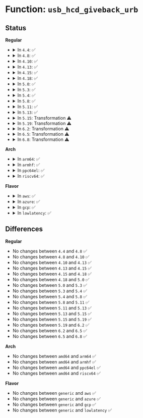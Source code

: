 # Function: <code>usb_hcd_giveback_urb</code>

## Status
<b>Regular</b>
<ul>
<li>
<details>
<summary>In <code>4.4</code>: ✅</summary>

```c
void usb_hcd_giveback_urb(struct usb_hcd *hcd, struct urb *urb, int status);
```

**Collision:** Unique Global

**Inline:** No

**Transformation:** False

**Instances:**

```
In drivers/usb/core/hcd.c (ffffffff8160cf00)
Location: drivers/usb/core/hcd.c:1824
Inline: False
Direct callers:
  - drivers/usb/core/hcd.c:usb_hcd_poll_rh_status
  - drivers/usb/core/hcd.c:unlink1
  - drivers/usb/core/hcd.c:usb_hcd_submit_urb
  - drivers/usb/dwc2/hcd.c:_dwc2_hcd_urb_dequeue
  - drivers/usb/dwc2/hcd.c:dwc2_host_complete
  - drivers/usb/host/ehci-hcd.c:ehci_urb_done
  - drivers/usb/host/ohci-hcd.c:finish_urb
  - drivers/usb/host/uhci-hcd.c:uhci_giveback_urb
  - drivers/usb/host/xhci.c:xhci_urb_dequeue
  - drivers/usb/host/xhci-ring.c:handle_tx_event
```
**Symbols:**

```
ffffffff8160cf00-ffffffff8160cfe3: usb_hcd_giveback_urb (STB_GLOBAL)
```
</details>
</li>
<li>
<details>
<summary>In <code>4.8</code>: ✅</summary>

```c
void usb_hcd_giveback_urb(struct usb_hcd *hcd, struct urb *urb, int status);
```

**Collision:** Unique Global

**Inline:** No

**Transformation:** False

**Instances:**

```
In drivers/usb/core/hcd.c (ffffffff8166ca80)
Location: drivers/usb/core/hcd.c:1820
Inline: False
Direct callers:
  - drivers/usb/core/hcd.c:unlink1
  - drivers/usb/core/hcd.c:usb_hcd_submit_urb
  - drivers/usb/core/hcd.c:usb_hcd_poll_rh_status
  - drivers/usb/dwc2/hcd.c:_dwc2_hcd_urb_dequeue
  - drivers/usb/dwc2/hcd.c:dwc2_host_complete
  - drivers/usb/host/ehci-hcd.c:ehci_urb_done
  - drivers/usb/host/ohci-hcd.c:finish_urb
  - drivers/usb/host/uhci-hcd.c:uhci_giveback_urb
  - drivers/usb/host/xhci.c:xhci_urb_dequeue
  - drivers/usb/host/xhci-ring.c:handle_tx_event
```
**Symbols:**

```
ffffffff8166ca80-ffffffff8166cb5e: usb_hcd_giveback_urb (STB_GLOBAL)
```
</details>
</li>
<li>
<details>
<summary>In <code>4.10</code>: ✅</summary>

```c
void usb_hcd_giveback_urb(struct usb_hcd *hcd, struct urb *urb, int status);
```

**Collision:** Unique Global

**Inline:** No

**Transformation:** False

**Instances:**

```
In drivers/usb/core/hcd.c (ffffffff8169a780)
Location: drivers/usb/core/hcd.c:1821
Inline: False
Direct callers:
  - drivers/usb/core/hcd.c:unlink1
  - drivers/usb/core/hcd.c:usb_hcd_submit_urb
  - drivers/usb/core/hcd.c:usb_hcd_poll_rh_status
  - drivers/usb/dwc2/hcd.c:_dwc2_hcd_urb_dequeue
  - drivers/usb/dwc2/hcd.c:dwc2_host_complete
  - drivers/usb/host/ehci-hcd.c:ehci_urb_done
  - drivers/usb/host/ohci-hcd.c:finish_urb
  - drivers/usb/host/uhci-hcd.c:uhci_giveback_urb
  - drivers/usb/host/xhci.c:xhci_urb_dequeue
```
**Symbols:**

```
ffffffff8169a780-ffffffff8169a85e: usb_hcd_giveback_urb (STB_GLOBAL)
```
</details>
</li>
<li>
<details>
<summary>In <code>4.13</code>: ✅</summary>

```c
void usb_hcd_giveback_urb(struct usb_hcd *hcd, struct urb *urb, int status);
```

**Collision:** Unique Global

**Inline:** No

**Transformation:** False

**Instances:**

```
In drivers/usb/core/hcd.c (ffffffff816af9f0)
Location: drivers/usb/core/hcd.c:1835
Inline: False
Direct callers:
  - drivers/usb/core/hcd.c:unlink1
  - drivers/usb/core/hcd.c:usb_hcd_submit_urb
  - drivers/usb/core/hcd.c:usb_hcd_poll_rh_status
  - drivers/usb/dwc2/hcd.c:_dwc2_hcd_urb_dequeue
  - drivers/usb/dwc2/hcd.c:dwc2_host_complete
  - drivers/usb/host/ehci-hcd.c:ehci_urb_done
  - drivers/usb/host/ohci-hcd.c:finish_urb
  - drivers/usb/host/uhci-hcd.c:uhci_giveback_urb
  - drivers/usb/host/xhci.c:xhci_urb_dequeue
```
**Symbols:**

```
ffffffff816af9f0-ffffffff816afac9: usb_hcd_giveback_urb (STB_GLOBAL)
```
</details>
</li>
<li>
<details>
<summary>In <code>4.15</code>: ✅</summary>

```c
void usb_hcd_giveback_urb(struct usb_hcd *hcd, struct urb *urb, int status);
```

**Collision:** Unique Global

**Inline:** No

**Transformation:** False

**Instances:**

```
In drivers/usb/core/hcd.c (ffffffff8171b060)
Location: drivers/usb/core/hcd.c:1824
Inline: False
Direct callers:
  - drivers/usb/core/hcd.c:unlink1
  - drivers/usb/core/hcd.c:usb_hcd_submit_urb
  - drivers/usb/core/hcd.c:usb_hcd_poll_rh_status
  - drivers/usb/dwc2/hcd.c:_dwc2_hcd_urb_dequeue
  - drivers/usb/dwc2/hcd.c:dwc2_host_complete
  - drivers/usb/host/ehci-hcd.c:ehci_urb_done
  - drivers/usb/host/ohci-hcd.c:finish_urb
  - drivers/usb/host/uhci-hcd.c:uhci_giveback_urb
  - drivers/usb/host/xhci.c:xhci_urb_dequeue
```
**Symbols:**

```
ffffffff8171b060-ffffffff8171b139: usb_hcd_giveback_urb (STB_GLOBAL)
```
</details>
</li>
<li>
<details>
<summary>In <code>4.18</code>: ✅</summary>

```c
void usb_hcd_giveback_urb(struct usb_hcd *hcd, struct urb *urb, int status);
```

**Collision:** Unique Global

**Inline:** No

**Transformation:** False

**Instances:**

```
In drivers/usb/core/hcd.c (ffffffff81759e30)
Location: drivers/usb/core/hcd.c:1826
Inline: False
Direct callers:
  - drivers/usb/core/hcd.c:unlink1
  - drivers/usb/core/hcd.c:usb_hcd_submit_urb
  - drivers/usb/core/hcd.c:usb_hcd_poll_rh_status
  - drivers/usb/dwc2/hcd.c:_dwc2_hcd_urb_dequeue
  - drivers/usb/dwc2/hcd.c:dwc2_host_complete
  - drivers/usb/host/ehci-hcd.c:ehci_urb_done
  - drivers/usb/host/ohci-hcd.c:finish_urb
  - drivers/usb/host/uhci-hcd.c:uhci_giveback_urb
  - drivers/usb/host/xhci.c:xhci_urb_dequeue
```
**Symbols:**

```
ffffffff81759e30-ffffffff81759f0a: usb_hcd_giveback_urb (STB_GLOBAL)
```
</details>
</li>
<li>
<details>
<summary>In <code>5.0</code>: ✅</summary>

```c
void usb_hcd_giveback_urb(struct usb_hcd *hcd, struct urb *urb, int status);
```

**Collision:** Unique Global

**Inline:** No

**Transformation:** False

**Instances:**

```
In drivers/usb/core/hcd.c (ffffffff8177e3b0)
Location: drivers/usb/core/hcd.c:1810
Inline: False
Direct callers:
  - drivers/usb/core/hcd.c:unlink1
  - drivers/usb/core/hcd.c:usb_hcd_submit_urb
  - drivers/usb/core/hcd.c:usb_hcd_poll_rh_status
  - drivers/usb/dwc2/hcd.c:_dwc2_hcd_urb_dequeue
  - drivers/usb/dwc2/hcd.c:dwc2_host_complete
  - drivers/usb/host/ehci-hcd.c:ehci_urb_done
  - drivers/usb/host/ohci-hcd.c:finish_urb
  - drivers/usb/host/uhci-hcd.c:uhci_giveback_urb
  - drivers/usb/host/xhci.c:xhci_urb_dequeue
```
**Symbols:**

```
ffffffff8177e3b0-ffffffff8177e48a: usb_hcd_giveback_urb (STB_GLOBAL)
```
</details>
</li>
<li>
<details>
<summary>In <code>5.3</code>: ✅</summary>

```c
void usb_hcd_giveback_urb(struct usb_hcd *hcd, struct urb *urb, int status);
```

**Collision:** Unique Global

**Inline:** No

**Transformation:** False

**Instances:**

```
In drivers/usb/core/hcd.c (ffffffff817bc930)
Location: drivers/usb/core/hcd.c:1712
Inline: False
Direct callers:
  - drivers/usb/core/hcd.c:unlink1
  - drivers/usb/core/hcd.c:usb_hcd_poll_rh_status
  - drivers/usb/core/hcd.c:rh_call_control
  - drivers/usb/dwc2/hcd.c:_dwc2_hcd_urb_dequeue
  - drivers/usb/dwc2/hcd.c:dwc2_host_complete
  - drivers/usb/host/ehci-hcd.c:ehci_urb_done
  - drivers/usb/host/ohci-hcd.c:finish_urb
  - drivers/usb/host/uhci-hcd.c:uhci_giveback_urb
  - drivers/usb/host/xhci.c:xhci_urb_dequeue
```
**Symbols:**

```
ffffffff817bc930-ffffffff817bca0a: usb_hcd_giveback_urb (STB_GLOBAL)
```
</details>
</li>
<li>
<details>
<summary>In <code>5.4</code>: ✅</summary>

```c
void usb_hcd_giveback_urb(struct usb_hcd *hcd, struct urb *urb, int status);
```

**Collision:** Unique Global

**Inline:** No

**Transformation:** False

**Instances:**

```
In drivers/usb/core/hcd.c (ffffffff817ed150)
Location: drivers/usb/core/hcd.c:1709
Inline: False
Direct callers:
  - drivers/usb/core/hcd.c:unlink1
  - drivers/usb/core/hcd.c:usb_hcd_poll_rh_status
  - drivers/usb/core/hcd.c:rh_call_control
  - drivers/usb/dwc2/hcd.c:_dwc2_hcd_urb_dequeue
  - drivers/usb/dwc2/hcd.c:dwc2_host_complete
  - drivers/usb/host/ehci-hcd.c:ehci_urb_done
  - drivers/usb/host/ohci-hcd.c:finish_urb
  - drivers/usb/host/uhci-hcd.c:uhci_giveback_urb
  - drivers/usb/host/xhci.c:xhci_urb_dequeue
```
**Symbols:**

```
ffffffff817ed150-ffffffff817ed22a: usb_hcd_giveback_urb (STB_GLOBAL)
```
</details>
</li>
<li>
<details>
<summary>In <code>5.8</code>: ✅</summary>

```c
void usb_hcd_giveback_urb(struct usb_hcd *hcd, struct urb *urb, int status);
```

**Collision:** Unique Global

**Inline:** No

**Transformation:** False

**Instances:**

```
In drivers/usb/core/hcd.c (ffffffff818bc970)
Location: drivers/usb/core/hcd.c:1706
Inline: False
Direct callers:
  - drivers/usb/core/hcd.c:unlink1
  - drivers/usb/core/hcd.c:usb_hcd_poll_rh_status
  - drivers/usb/core/hcd.c:rh_call_control
  - drivers/usb/dwc2/hcd.c:_dwc2_hcd_urb_dequeue
  - drivers/usb/dwc2/hcd.c:dwc2_host_complete
  - drivers/usb/host/ehci-hcd.c:ehci_urb_done
  - drivers/usb/host/ohci-hcd.c:finish_urb
  - drivers/usb/host/uhci-hcd.c:uhci_giveback_urb
  - drivers/usb/host/xhci.c:xhci_urb_dequeue
```
**Symbols:**

```
ffffffff818bc970-ffffffff818bca4a: usb_hcd_giveback_urb (STB_GLOBAL)
```
</details>
</li>
<li>
<details>
<summary>In <code>5.11</code>: ✅</summary>

```c
void usb_hcd_giveback_urb(struct usb_hcd *hcd, struct urb *urb, int status);
```

**Collision:** Unique Global

**Inline:** No

**Transformation:** False

**Instances:**

```
In drivers/usb/core/hcd.c (ffffffff818c9680)
Location: drivers/usb/core/hcd.c:1716
Inline: False
Direct callers:
  - drivers/usb/core/hcd.c:unlink1
  - drivers/usb/core/hcd.c:usb_hcd_poll_rh_status
  - drivers/usb/core/hcd.c:rh_call_control
  - drivers/usb/dwc2/hcd.c:_dwc2_hcd_urb_dequeue
  - drivers/usb/dwc2/hcd.c:dwc2_host_complete
  - drivers/usb/host/ehci-hcd.c:ehci_urb_done
  - drivers/usb/host/ohci-hcd.c:finish_urb
  - drivers/usb/host/uhci-hcd.c:uhci_giveback_urb
  - drivers/usb/host/xhci.c:xhci_urb_dequeue
```
**Symbols:**

```
ffffffff818c9680-ffffffff818c975a: usb_hcd_giveback_urb (STB_GLOBAL)
```
</details>
</li>
<li>
<details>
<summary>In <code>5.13</code>: ✅</summary>

```c
void usb_hcd_giveback_urb(struct usb_hcd *hcd, struct urb *urb, int status);
```

**Collision:** Unique Global

**Inline:** No

**Transformation:** False

**Instances:**

```
In drivers/usb/core/hcd.c (ffffffff818acfb0)
Location: drivers/usb/core/hcd.c:1716
Inline: False
Direct callers:
  - drivers/usb/core/hcd.c:unlink1
  - drivers/usb/core/hcd.c:usb_hcd_poll_rh_status
  - drivers/usb/core/hcd.c:rh_call_control
  - drivers/usb/dwc2/hcd.c:_dwc2_hcd_urb_dequeue
  - drivers/usb/dwc2/hcd.c:dwc2_host_complete
  - drivers/usb/host/ehci-hcd.c:ehci_urb_done
  - drivers/usb/host/ohci-hcd.c:finish_urb
  - drivers/usb/host/uhci-hcd.c:uhci_giveback_urb
  - drivers/usb/host/xhci.c:xhci_urb_dequeue
```
**Symbols:**

```
ffffffff818acfb0-ffffffff818ad08a: usb_hcd_giveback_urb (STB_GLOBAL)
```
</details>
</li>
<li>
<details>
<summary>In <code>5.15</code>: Transformation ⚠️</summary>

```c
void usb_hcd_giveback_urb(struct usb_hcd *hcd, struct urb *urb, int status);
```

**Collision:** Unique Global

**Inline:** No

**Transformation:** True

**Instances:**

```
In drivers/usb/core/hcd.c (0)
Location: drivers/usb/core/hcd.c:1737
Inline: False
Direct callers:
  - drivers/usb/core/hcd.c:unlink1
  - drivers/usb/core/hcd.c:usb_hcd_poll_rh_status
  - drivers/usb/core/hcd.c:rh_call_control
  - drivers/usb/dwc2/hcd.c:_dwc2_hcd_urb_dequeue
  - drivers/usb/dwc2/hcd.c:dwc2_host_complete
  - drivers/usb/host/ehci-hcd.c:ehci_urb_done
  - drivers/usb/host/ohci-hcd.c:finish_urb
  - drivers/usb/host/uhci-hcd.c:uhci_giveback_urb
  - drivers/usb/host/xhci.c:xhci_urb_dequeue
```
**Symbols:**

```
ffffffff81d15949-ffffffff81d1595e: usb_hcd_giveback_urb.cold (STB_LOCAL)
ffffffff81942040-ffffffff81942127: usb_hcd_giveback_urb (STB_GLOBAL)
```
</details>
</li>
<li>
<details>
<summary>In <code>5.19</code>: Transformation ⚠️</summary>

```c
void usb_hcd_giveback_urb(struct usb_hcd *hcd, struct urb *urb, int status);
```

**Collision:** Unique Global

**Inline:** No

**Transformation:** True

**Instances:**

```
In drivers/usb/core/hcd.c (0)
Location: drivers/usb/core/hcd.c:1743
Inline: False
Direct callers:
  - drivers/usb/core/hcd.c:unlink1
  - drivers/usb/core/hcd.c:usb_hcd_poll_rh_status
  - drivers/usb/core/hcd.c:rh_call_control
  - drivers/usb/dwc2/hcd.c:_dwc2_hcd_urb_dequeue
  - drivers/usb/dwc2/hcd.c:dwc2_host_complete
  - drivers/usb/host/ehci-hcd.c:ehci_urb_done
  - drivers/usb/host/ohci-hcd.c:finish_urb
  - drivers/usb/host/uhci-hcd.c:uhci_giveback_urb
  - drivers/usb/host/xhci.c:xhci_urb_dequeue
```
**Symbols:**

```
ffffffff81ee0438-ffffffff81ee0462: usb_hcd_giveback_urb.cold (STB_LOCAL)
ffffffff81a99f00-ffffffff81a9a005: usb_hcd_giveback_urb (STB_GLOBAL)
```
</details>
</li>
<li>
<details>
<summary>In <code>6.2</code>: Transformation ⚠️</summary>

```c
void usb_hcd_giveback_urb(struct usb_hcd *hcd, struct urb *urb, int status);
```

**Collision:** Unique Global

**Inline:** No

**Transformation:** True

**Instances:**

```
In drivers/usb/core/hcd.c (0)
Location: drivers/usb/core/hcd.c:1744
Inline: False
Direct callers:
  - drivers/usb/core/hcd.c:unlink1
  - drivers/usb/core/hcd.c:usb_hcd_poll_rh_status
  - drivers/usb/core/hcd.c:rh_call_control
  - drivers/usb/dwc2/hcd.c:_dwc2_hcd_urb_dequeue
  - drivers/usb/dwc2/hcd.c:dwc2_host_complete
  - drivers/usb/host/ehci-hcd.c:ehci_urb_done
  - drivers/usb/host/ohci-hcd.c:finish_urb
  - drivers/usb/host/uhci-hcd.c:uhci_giveback_urb
  - drivers/usb/host/xhci.c:xhci_urb_dequeue
```
**Symbols:**

```
ffffffff8209e86a-ffffffff8209e894: usb_hcd_giveback_urb.cold (STB_LOCAL)
ffffffff81c1e460-ffffffff81c1e565: usb_hcd_giveback_urb (STB_GLOBAL)
```
</details>
</li>
<li>
<details>
<summary>In <code>6.5</code>: Transformation ⚠️</summary>

```c
void usb_hcd_giveback_urb(struct usb_hcd *hcd, struct urb *urb, int status);
```

**Collision:** Unique Global

**Inline:** No

**Transformation:** True

**Instances:**

```
In drivers/usb/core/hcd.c (0)
Location: drivers/usb/core/hcd.c:1748
Inline: False
Direct callers:
  - drivers/usb/core/hcd.c:unlink1
  - drivers/usb/core/hcd.c:usb_hcd_poll_rh_status
  - drivers/usb/core/hcd.c:rh_call_control
  - drivers/usb/dwc2/hcd.c:_dwc2_hcd_urb_dequeue
  - drivers/usb/dwc2/hcd.c:dwc2_host_complete
  - drivers/usb/host/ehci-hcd.c:ehci_urb_done
  - drivers/usb/host/ohci-hcd.c:finish_urb
  - drivers/usb/host/uhci-hcd.c:uhci_giveback_urb
  - drivers/usb/host/xhci.c:xhci_urb_dequeue
```
**Symbols:**

```
ffffffff8211fe02-ffffffff8211fe2a: usb_hcd_giveback_urb.cold (STB_LOCAL)
ffffffff81c85350-ffffffff81c8546b: usb_hcd_giveback_urb (STB_GLOBAL)
```
</details>
</li>
<li>
<details>
<summary>In <code>6.8</code>: Transformation ⚠️</summary>

```c
void usb_hcd_giveback_urb(struct usb_hcd *hcd, struct urb *urb, int status);
```

**Collision:** Unique Global

**Inline:** No

**Transformation:** True

**Instances:**

```
In drivers/usb/core/hcd.c (0)
Location: drivers/usb/core/hcd.c:1723
Inline: False
Direct callers:
  - drivers/usb/core/hcd.c:unlink1
  - drivers/usb/core/hcd.c:usb_hcd_poll_rh_status
  - drivers/usb/core/hcd.c:rh_call_control
  - drivers/usb/dwc2/hcd.c:_dwc2_hcd_urb_dequeue
  - drivers/usb/dwc2/hcd.c:dwc2_host_complete
  - drivers/usb/host/ehci-hcd.c:ehci_urb_done
  - drivers/usb/host/ohci-hcd.c:finish_urb
  - drivers/usb/host/uhci-hcd.c:uhci_giveback_urb
  - drivers/usb/host/xhci.c:xhci_urb_dequeue
```
**Symbols:**

```
ffffffff822015d8-ffffffff82201600: usb_hcd_giveback_urb.cold (STB_LOCAL)
ffffffff81d39d50-ffffffff81d39e6b: usb_hcd_giveback_urb (STB_GLOBAL)
```
</details>
</li>
</ul>
<b>Arch</b>
<ul>
<li>
<details>
<summary>In <code>arm64</code>: ✅</summary>

```c
void usb_hcd_giveback_urb(struct usb_hcd *hcd, struct urb *urb, int status);
```

**Collision:** Unique Global

**Inline:** No

**Transformation:** False

**Instances:**

```
In drivers/usb/core/hcd.c (ffff800010a1cb78)
Location: drivers/usb/core/hcd.c:1709
Inline: False
Direct callers:
  - drivers/usb/core/hcd.c:unlink1
  - drivers/usb/core/hcd.c:usb_hcd_poll_rh_status
  - drivers/usb/core/hcd.c:rh_call_control
  - drivers/usb/dwc2/hcd.c:_dwc2_hcd_urb_dequeue
  - drivers/usb/dwc2/hcd.c:dwc2_host_complete
  - drivers/usb/host/ehci-hcd.c:ehci_urb_done
  - drivers/usb/host/ohci-hcd.c:finish_urb
  - drivers/usb/host/uhci-hcd.c:uhci_giveback_urb
  - drivers/usb/host/xhci.c:xhci_urb_dequeue
```
**Symbols:**

```
ffff800010a1cb78-ffff800010a1cd08: usb_hcd_giveback_urb (STB_GLOBAL)
```
</details>
</li>
<li>
<details>
<summary>In <code>armhf</code>: ✅</summary>

```c
void usb_hcd_giveback_urb(struct usb_hcd *hcd, struct urb *urb, int status);
```

**Collision:** Unique Global

**Inline:** No

**Transformation:** False

**Instances:**

```
In drivers/usb/core/hcd.c (c0af404c)
Location: drivers/usb/core/hcd.c:1709
Inline: False
Direct callers:
  - drivers/usb/core/hcd.c:unlink1
  - drivers/usb/core/hcd.c:usb_hcd_poll_rh_status
  - drivers/usb/core/hcd.c:rh_call_control
  - drivers/usb/dwc2/hcd.c:_dwc2_hcd_urb_dequeue
  - drivers/usb/dwc2/hcd.c:dwc2_host_complete
  - drivers/usb/host/ehci-hcd.c:ehci_urb_done
  - drivers/usb/host/ohci-hcd.c:finish_urb
  - drivers/usb/host/uhci-hcd.c:uhci_giveback_urb
  - drivers/usb/host/xhci.c:xhci_urb_dequeue
  - drivers/usb/host/xhci-ring.c:xhci_giveback_urb_in_irq
  - drivers/usb/musb/musb_host.c:musb_giveback
```
**Symbols:**

```
c0af404c-c0af4140: usb_hcd_giveback_urb (STB_GLOBAL)
```
</details>
</li>
<li>
<details>
<summary>In <code>ppc64el</code>: ✅</summary>

```c
void usb_hcd_giveback_urb(struct usb_hcd *hcd, struct urb *urb, int status);
```

**Collision:** Unique Global

**Inline:** No

**Transformation:** False

**Instances:**

```
In drivers/usb/core/hcd.c (c000000000ad5fc0)
Location: drivers/usb/core/hcd.c:1709
Inline: False
Direct callers:
  - drivers/usb/core/hcd.c:unlink1
  - drivers/usb/core/hcd.c:usb_hcd_poll_rh_status
  - drivers/usb/core/hcd.c:rh_call_control
  - drivers/usb/dwc2/hcd.c:_dwc2_hcd_urb_dequeue
  - drivers/usb/dwc2/hcd.c:dwc2_host_complete
  - drivers/usb/host/ehci-hcd.c:ehci_urb_done
  - drivers/usb/host/ehci-hcd.c:ehci_urb_done
  - drivers/usb/host/ohci-hcd.c:finish_urb
  - drivers/usb/host/uhci-hcd.c:uhci_giveback_urb
  - drivers/usb/host/xhci.c:xhci_urb_dequeue
  - drivers/usb/host/xhci.c:xhci_urb_dequeue
```
**Symbols:**

```
c000000000ad5fc0-c000000000ad6150: usb_hcd_giveback_urb (STB_GLOBAL)
```
</details>
</li>
<li>
<details>
<summary>In <code>riscv64</code>: ✅</summary>

```c
void usb_hcd_giveback_urb(struct usb_hcd *hcd, struct urb *urb, int status);
```

**Collision:** Unique Global

**Inline:** No

**Transformation:** False

**Instances:**

```
In drivers/usb/core/hcd.c (ffffffe0006408f6)
Location: drivers/usb/core/hcd.c:1709
Inline: False
Direct callers:
  - drivers/usb/core/hcd.c:unlink1
  - drivers/usb/core/hcd.c:usb_hcd_poll_rh_status
  - drivers/usb/core/hcd.c:rh_call_control
  - drivers/usb/dwc2/hcd.c:_dwc2_hcd_urb_dequeue
  - drivers/usb/dwc2/hcd.c:dwc2_host_complete
  - drivers/usb/host/ehci-hcd.c:ehci_urb_done
  - drivers/usb/host/ohci-hcd.c:finish_urb
  - drivers/usb/host/uhci-hcd.c:uhci_giveback_urb
  - drivers/usb/host/xhci.c:xhci_urb_dequeue
```
**Symbols:**

```
ffffffe0006408f6-ffffffe000640a0e: usb_hcd_giveback_urb (STB_GLOBAL)
```
</details>
</li>
</ul>
<b>Flavor</b>
<ul>
<li>
<details>
<summary>In <code>aws</code>: ✅</summary>

```c
void usb_hcd_giveback_urb(struct usb_hcd *hcd, struct urb *urb, int status);
```

**Collision:** Unique Global

**Inline:** No

**Transformation:** False

**Instances:**

```
In drivers/usb/core/hcd.c (ffffffff817a5530)
Location: drivers/usb/core/hcd.c:1709
Inline: False
Direct callers:
  - drivers/usb/core/hcd.c:unlink1
  - drivers/usb/core/hcd.c:usb_hcd_poll_rh_status
  - drivers/usb/core/hcd.c:rh_call_control
  - drivers/usb/dwc2/hcd.c:_dwc2_hcd_urb_dequeue
  - drivers/usb/dwc2/hcd.c:dwc2_host_complete
  - drivers/usb/host/ehci-hcd.c:ehci_urb_done
  - drivers/usb/host/ohci-hcd.c:finish_urb
  - drivers/usb/host/uhci-hcd.c:uhci_giveback_urb
  - drivers/usb/host/xhci.c:xhci_urb_dequeue
```
**Symbols:**

```
ffffffff817a5530-ffffffff817a560a: usb_hcd_giveback_urb (STB_GLOBAL)
```
</details>
</li>
<li>
<details>
<summary>In <code>azure</code>: ✅</summary>

```c
void usb_hcd_giveback_urb(struct usb_hcd *hcd, struct urb *urb, int status);
```

**Collision:** Unique Global

**Inline:** No

**Transformation:** False

**Instances:**

```
In drivers/usb/core/hcd.c (ffffffff81796ff0)
Location: drivers/usb/core/hcd.c:1709
Inline: False
Direct callers:
  - drivers/usb/core/hcd.c:unlink1
  - drivers/usb/core/hcd.c:usb_hcd_poll_rh_status
  - drivers/usb/core/hcd.c:rh_call_control
  - drivers/usb/host/xhci.c:xhci_urb_dequeue
```
**Symbols:**

```
ffffffff81796ff0-ffffffff817970ca: usb_hcd_giveback_urb (STB_GLOBAL)
```
</details>
</li>
<li>
<details>
<summary>In <code>gcp</code>: ✅</summary>

```c
void usb_hcd_giveback_urb(struct usb_hcd *hcd, struct urb *urb, int status);
```

**Collision:** Unique Global

**Inline:** No

**Transformation:** False

**Instances:**

```
In drivers/usb/core/hcd.c (ffffffff817e1fd0)
Location: drivers/usb/core/hcd.c:1709
Inline: False
Direct callers:
  - drivers/usb/core/hcd.c:unlink1
  - drivers/usb/core/hcd.c:usb_hcd_poll_rh_status
  - drivers/usb/core/hcd.c:rh_call_control
  - drivers/usb/dwc2/hcd.c:_dwc2_hcd_urb_dequeue
  - drivers/usb/dwc2/hcd.c:dwc2_host_complete
  - drivers/usb/host/ehci-hcd.c:ehci_urb_done
  - drivers/usb/host/ohci-hcd.c:finish_urb
  - drivers/usb/host/uhci-hcd.c:uhci_giveback_urb
  - drivers/usb/host/xhci.c:xhci_urb_dequeue
```
**Symbols:**

```
ffffffff817e1fd0-ffffffff817e20aa: usb_hcd_giveback_urb (STB_GLOBAL)
```
</details>
</li>
<li>
<details>
<summary>In <code>lowlatency</code>: ✅</summary>

```c
void usb_hcd_giveback_urb(struct usb_hcd *hcd, struct urb *urb, int status);
```

**Collision:** Unique Global

**Inline:** No

**Transformation:** False

**Instances:**

```
In drivers/usb/core/hcd.c (ffffffff817fc3b0)
Location: drivers/usb/core/hcd.c:1709
Inline: False
Direct callers:
  - drivers/usb/core/hcd.c:unlink1
  - drivers/usb/core/hcd.c:usb_hcd_poll_rh_status
  - drivers/usb/core/hcd.c:rh_call_control
  - drivers/usb/dwc2/hcd.c:_dwc2_hcd_urb_dequeue
  - drivers/usb/dwc2/hcd.c:dwc2_host_complete
  - drivers/usb/host/ehci-hcd.c:ehci_urb_done
  - drivers/usb/host/ohci-hcd.c:finish_urb
  - drivers/usb/host/uhci-hcd.c:uhci_giveback_urb
  - drivers/usb/host/xhci.c:xhci_urb_dequeue
```
**Symbols:**

```
ffffffff817fc3b0-ffffffff817fc4d8: usb_hcd_giveback_urb (STB_GLOBAL)
```
</details>
</li>
</ul>

## Differences
<b>Regular</b>
<ul>
<li>
No changes between <code>4.4</code> and <code>4.8</code> ✅
</li>
<li>
No changes between <code>4.8</code> and <code>4.10</code> ✅
</li>
<li>
No changes between <code>4.10</code> and <code>4.13</code> ✅
</li>
<li>
No changes between <code>4.13</code> and <code>4.15</code> ✅
</li>
<li>
No changes between <code>4.15</code> and <code>4.18</code> ✅
</li>
<li>
No changes between <code>4.18</code> and <code>5.0</code> ✅
</li>
<li>
No changes between <code>5.0</code> and <code>5.3</code> ✅
</li>
<li>
No changes between <code>5.3</code> and <code>5.4</code> ✅
</li>
<li>
No changes between <code>5.4</code> and <code>5.8</code> ✅
</li>
<li>
No changes between <code>5.8</code> and <code>5.11</code> ✅
</li>
<li>
No changes between <code>5.11</code> and <code>5.13</code> ✅
</li>
<li>
No changes between <code>5.13</code> and <code>5.15</code> ✅
</li>
<li>
No changes between <code>5.15</code> and <code>5.19</code> ✅
</li>
<li>
No changes between <code>5.19</code> and <code>6.2</code> ✅
</li>
<li>
No changes between <code>6.2</code> and <code>6.5</code> ✅
</li>
<li>
No changes between <code>6.5</code> and <code>6.8</code> ✅
</li>
</ul>
<b>Arch</b>
<ul>
<li>
No changes between <code>amd64</code> and <code>arm64</code> ✅
</li>
<li>
No changes between <code>amd64</code> and <code>armhf</code> ✅
</li>
<li>
No changes between <code>amd64</code> and <code>ppc64el</code> ✅
</li>
<li>
No changes between <code>amd64</code> and <code>riscv64</code> ✅
</li>
</ul>
<b>Flavor</b>
<ul>
<li>
No changes between <code>generic</code> and <code>aws</code> ✅
</li>
<li>
No changes between <code>generic</code> and <code>azure</code> ✅
</li>
<li>
No changes between <code>generic</code> and <code>gcp</code> ✅
</li>
<li>
No changes between <code>generic</code> and <code>lowlatency</code> ✅
</li>
</ul>
